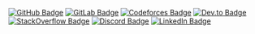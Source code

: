 [![GitHub Badge](https://img.shields.io/badge/GitHub-100000?style=for-the-badge&logo=github&logoColor=white)](https://github.com/wissem01chiha)
[![GitLab Badge](https://img.shields.io/badge/GitLab-330F63?style=for-the-badge&logo=gitlab&logoColor=white)](https://gitlab.com/wissem01chiha)
[![Codeforces Badge](https://img.shields.io/badge/Codeforces-445f9d?style=for-the-badge&logo=Codeforces&logoColor=white)](https://codeforces.com/profile/Chicha_wissem)
[![Dev.to Badge](https://img.shields.io/badge/dev.to-0A0A0A?style=for-the-badge&logo=devdotto&logoColor=white)](https://dev.to/wissemchiha)
[![StackOverflow Badge](https://img.shields.io/badge/Stack_Overflow-FE7A16?style=for-the-badge&logo=stack-overflow&logoColor=white)](https://stackoverflow.com/users/23307462/wissem-chiha)
[![Discord Badge](https://img.shields.io/badge/Discord-7289DA?style=for-the-badge&logo=discord&logoColor=white)](https://discord.com/users/wissem_64201)
[![LinkedIn Badge](https://img.shields.io/badge/LinkedIn-0077B5?style=for-the-badge&logo=linkedin&logoColor=white)](https://www.linkedin.com/in/wissem-chiha-a0264821b/)
